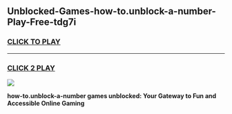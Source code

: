 
## Unblocked-Games-how-to.unblock-a-number-Play-Free-tdg7i
<h3>
<a href="https://premium76.site?title=how-to.unblock-a-number&ref=21A">CLICK TO PLAY</a></h3>
<hr>

<h3>
<a href="https://premium76.site?title=how-to.unblock-a-number&ref=21A">CLICK 2 PLAY</a>
  
</h3>

<a href="https://premium76.site?title=how-to.unblock-a-number&ref=21A"><img src="https://clearcache.store/games.png"></a>


**how-to.unblock-a-number games unblocked: Your Gateway to Fun and Accessible Online Gaming**
